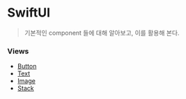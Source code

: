 # SwiftUI 
> 기본적인 component 들에 대해 알아보고, 이를 활용해 본다.

### Views
- [Button](https://github.com/Jinsujin/SwiftUI/issues/1)
- [Text](https://github.com/Jinsujin/SwiftUI/issues/2)
- [Image](https://github.com/Jinsujin/SwiftUI/issues/3)
- [Stack](https://github.com/Jinsujin/SwiftUI/issues/4)
